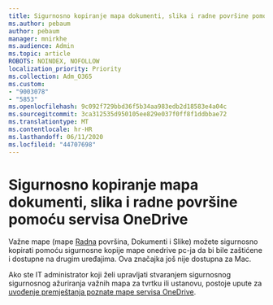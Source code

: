 ```yaml
---
title: Sigurnosno kopiranje mapa dokumenti, slika i radne površine pomoću servisa OneDrive
ms.author: pebaum
author: pebaum
manager: mnirkhe
ms.audience: Admin
ms.topic: article
ROBOTS: NOINDEX, NOFOLLOW
localization_priority: Priority
ms.collection: Adm_O365
ms.custom:
- "9003078"
- "5853"
ms.openlocfilehash: 9c092f729bbd36f5b34aa983edb2d18583e4a04c
ms.sourcegitcommit: 3ca312535d950105ee829e037f0ff8f1ddbbae72
ms.translationtype: MT
ms.contentlocale: hr-HR
ms.lasthandoff: 06/11/2020
ms.locfileid: "44707698"
---
```

# <a name="back-up-your-documents-pictures-and-desktop-folders-with-onedrive"></a>Sigurnosno kopiranje mapa dokumenti, slika i radne površine pomoću servisa OneDrive

Važne mape (mape [Radna](https://support.office.com/article/d61a7930-a6fb-4b95-b28a-6552e77c3057) površina, Dokumenti i Slike) možete sigurnosno kopirati pomoću sigurnosne kopije mape onedrive pc-ja da bi bile zaštićene i dostupne na drugim uređajima. Ova značajka još nije dostupna za Mac.  

Ako ste IT administrator koji želi upravljati stvaranjem sigurnosnog sigurnosnog ažuriranja važnih mapa za tvrtku ili ustanovu, postoje upute za [uvođenje premještanja poznate mape servisa OneDrive](https://docs.microsoft.com/onedrive/redirect-known-folders).
